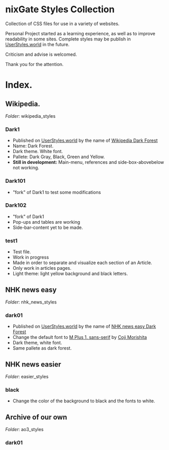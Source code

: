 # nixGate Styles Collection
Collection of CSS files for use in a variety of websites.

Personal Project started as a learning experience, as well as to improve readability in some sites. Complete styles may be publish in [UserStyles.world](https://userstyles.world/) in the future.

Criticism and advise is welcomed.

Thank you for the attention.

# Index.

## Wikipedia.
_Folder_: wikipedia_styles
### Dark1
- Published on [UserStyles.world](https://userstyles.world/) by the name of [Wikipedia Dark Forest](https://userstyles.world/style/8894/wikipedia-dark-forest)
- Name: Dark Forest.
- Dark theme. White font.
- Pallete: Dark Gray, Black, Green and Yellow.
- **Still in development:** Main-menu, references and side-box-abovebelow not working.
### Dark101
- "fork" of Dark1 to test some modifications
### Dark102
- "fork" of Dark1
- Pop-ups and tables are working
- Side-bar-content yet to be made.
### test1
- Test file.
- Work in progress
- Made in order to separate and visualize each section of an Article.
- Only work in articles pages.
- Light theme: light yellow background and black letters.

## NHK news easy
_Folder_: nhk_news_styles
### dark01
- Published on [UserStyles.world](https://userstyles.world/) by the name of [NHK news easy Dark Forest](https://userstyles.world/style/9776/nhk-news-easy-dark-forest)
- Change the default font to [M Plus 1, sans-serif](https://fonts.google.com/specimen/M+PLUS+1/tester?query=Coji+Morishita&subset=japanese&noto.script=Jpan) by [Coji Morishita](https://fonts.google.com/?query=Coji+Morishita&subset=japanese&noto.script=Jpan)
- Dark theme, white font.
- Same pallete as dark forest.

## NHK news easier
_Folder_: easier_styles
### black
- Change the color of the background to black and the fonts to white.

## Archive of our own
_Folder_: ao3_styles
### dark01
